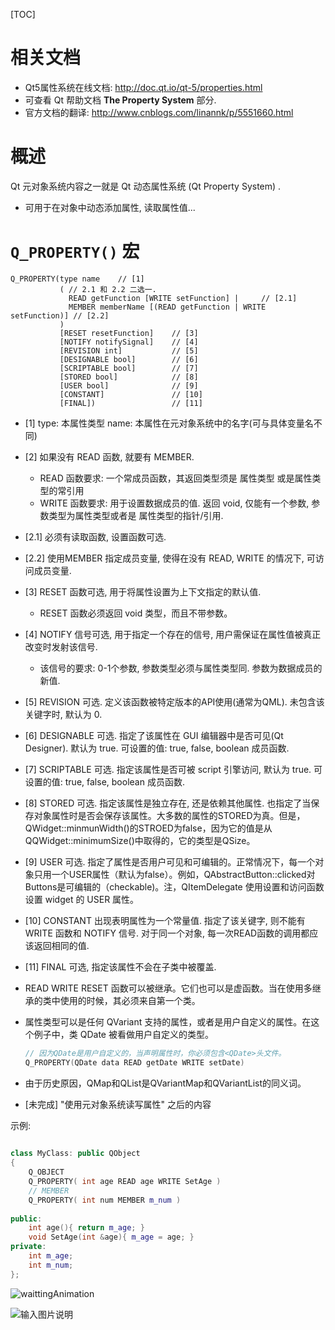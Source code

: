 [TOC]
 
 
# 相关文档
- Qt5属性系统在线文档: <http://doc.qt.io/qt-5/properties.html>
- 可查看 Qt 帮助文档 **The Property System** 部分.
- 官方文档的翻译: <http://www.cnblogs.com/linannk/p/5551660.html>
 
 
# 概述
Qt 元对象系统内容之一就是 Qt 动态属性系统 (Qt Property System) .
- 可用于在对象中动态添加属性, 读取属性值...
 
 
# `Q_PROPERTY()` 宏
```
Q_PROPERTY(type name    // [1]
           ( // 2.1 和 2.2 二选一.
             READ getFunction [WRITE setFunction] |     // [2.1]
             MEMBER memberName [(READ getFunction | WRITE setFunction)] // [2.2]
           )
           [RESET resetFunction]    // [3]
           [NOTIFY notifySignal]    // [4]
           [REVISION int]           // [5]
           [DESIGNABLE bool]        // [6]
           [SCRIPTABLE bool]        // [7]
           [STORED bool]            // [8]
           [USER bool]              // [9]
           [CONSTANT]               // [10]
           [FINAL])                 // [11]
```
- [1] type: 本属性类型  name: 本属性在元对象系统中的名字(可与具体变量名不同)
- [2] 如果没有 READ 函数, 就要有 MEMBER.
    - READ 函数要求: 一个常成员函数，其返回类型须是 属性类型 或是属性类型的常引用
    - WRITE 函数要求: 用于设置数据成员的值. 返回 void, 仅能有一个参数, 参数类型为属性类型或者是 属性类型的指针/引用.
- [2.1] 必须有读取函数, 设置函数可选.
- [2.2] 使用MEMBER 指定成员变量, 使得在没有 READ, WRITE 的情况下, 可访问成员变量.
- [3] RESET 函数可选, 用于将属性设置为上下文指定的默认值.
    - RESET 函数必须返回 void 类型，而且不带参数。
- [4] NOTIFY 信号可选, 用于指定一个存在的信号, 用户需保证在属性值被真正改变时发射该信号.
    - 该信号的要求: 0-1个参数, 参数类型必须与属性类型同. 参数为数据成员的新值.
- [5] REVISION 可选. 定义该函数被特定版本的API使用(通常为QML). 未包含该关键字时, 默认为 0.
- [6] DESIGNABLE 可选. 指定了该属性在 GUI 编辑器中是否可见(Qt Designer). 默认为 true. 可设置的值: true, false, boolean 成员函数.
- [7] SCRIPTABLE 可选. 指定该属性是否可被 script 引擎访问, 默认为 true. 可设置的值: true, false, boolean 成员函数.
- [8] STORED 可选. 指定该属性是独立存在, 还是依赖其他属性. 也指定了当保存对象属性时是否会保存该属性。大多数的属性的STORED为真。但是，QWidget::minmunWidth()的STROED为false，因为它的值是从QQWidget::minimumSize()中取得的，它的类型是QSize。
- [9] USER 可选. 指定了属性是否用户可见和可编辑的。正常情况下，每一个对象只用一个USER属性（默认为false）。例如，QAbstractButton::clicked对Buttons是可编辑的（checkable)。注，QItemDelegate 使用设置和访问函数设置 widget 的 USER 属性。
- [10] CONSTANT 出现表明属性为一个常量值. 指定了该关键字, 则不能有 WRITE 函数和 NOTIFY 信号. 对于同一个对象, 每一次READ函数的调用都应该返回相同的值.
- [11] FINAL 可选, 指定该属性不会在子类中被覆盖.
- READ WRITE RESET 函数可以被继承。它们也可以是虚函数。当在使用多继承的类中使用的时候，其必须来自第一个类。
- 属性类型可以是任何 QVariant 支持的属性，或者是用户自定义的属性。在这个例子中，类 QDate 被看做用户自定义的类型。
    ```cpp
    // 因为QDate是用户自定义的，当声明属性时，你必须包含<QDate>头文件。
    Q_PROPERTY(QDate data READ getDate WRITE setDate)
    ```
- 由于历史原因，QMap和QList是QVariantMap和QVariantList的同义词。
 
 
- [未完成] "使用元对象系统读写属性" 之后的内容
 
示例:
```cpp
 
class MyClass: public QObject
{
    Q_OBJECT
    Q_PROPERTY( int age READ age WRITE SetAge )
    // MEMBER
    Q_PROPERTY( int num MEMBER m_num )
 
public:
    int age(){ return m_age; }
    void SetAge(int &age){ m_age = age; }
private:
    int m_age;
    int m_num;
};
```


![waittingAnimation](./assets/waittingAnimation.gif)


![输入图片说明](https://images.gitee.com/uploads/images/2018/0829/123312_e2763df4_124771.png "default.png")


